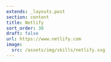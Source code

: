 ```yaml
---
extends: _layouts.post
section: content
title: Netlify
sort_order: 38
draft: false
url: https://www.netlify.com
image:
  src: /assets/img/skills/netlify.svg
---
```

